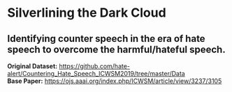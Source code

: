 # Silverlining the Dark Cloud
Identifying counter speech in the era of hate speech to overcome the harmful/hateful speech.
--------------------------------------------------------------------------------------------

<b>Original Dataset:</b> https://github.com/hate-alert/Countering_Hate_Speech_ICWSM2019/tree/master/Data </br>
<b>Base Paper:</b> https://ojs.aaai.org/index.php/ICWSM/article/view/3237/3105
